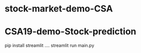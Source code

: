 # stock-market-demo-CSA
# CSA19-demo-Stock-prediction
pip install streamlit
....
streamlit run main.py
